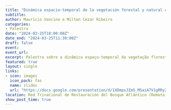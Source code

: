 ```yaml
---
title: "Dinámica espacio-temporal de la vegetación forestal y natural en el Bosque Atlántico e implicaciones para la conservación"
subtitle: 
author: Maurício Vancine e Milton Cezar Ribeiro 
categories:
- Palestra
date: "2024-03-25T10:00:00Z"
date_end: "2024-03-25T11:30:00Z"
draft: false
event: 
event_url: 
excerpt: Palestra sobre a dinâmica espaço-temporal da vegetação florestal e natural da Mata Atlântica.
featured: true
layout: single
links:
- icon: images
  icon_pack: fas
  name: slides
  url: "https://docs.google.com/presentation/d/1XDmpxJZmS_MSaiA7V1gRRyZAFwdnX8KFHGLSbTtCH7U/edit?usp=sharing"
location: Red Trinacional de Restauración del Bosque Atlántico (Remoto)
show_post_time: true
---
```

